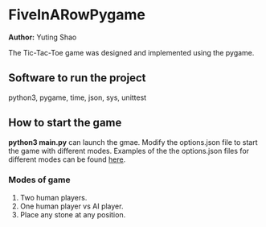 # FiveInARowPygame
**Author:** Yuting Shao

The Tic-Tac-Toe game was designed and implemented using the pygame.

## Software to run the project

python3, pygame, time, json, sys,  unittest

## How to start the game

**python3 main.py** can launch the gmae. Modify the options.json file to start the game with different modes. Examples of the the options.json files for different modes can be found [here](./doc/options.pdf).

### Modes of game

1. Two human players.
2. One human player vs AI player.
3. Place any stone at any position. 
